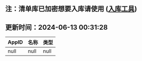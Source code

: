## 注：清单库已加密想要入库请使用 ([入库工具](https://github.com/BlankTMing/ManifestAutoUpdate/releases))

## 更新时间：2024-06-13 00:31:28
| AppID | 名称 | 类型  |
| :-------------------- | :----------------------------- | :----------- |
| null | null| null |
